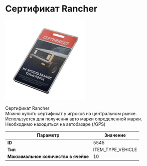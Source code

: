 # Сертификат Rancher

![Item Image](../img/5545.webp?raw=true)

Сертификат Rancher<br>Можно купить сертификат у игроков на центральном рынке.<br>Используется для получения авто марки определенной марки.<br>Необходимо находиться на автобазаре (/GPS)


| Параметр | Значение |
|----------|----------|
| **ID** | 5545 |
| **Тип** | ITEM_TYPE_VEHICLE |
| **Максимальное количество в ячейке** | 10 |

